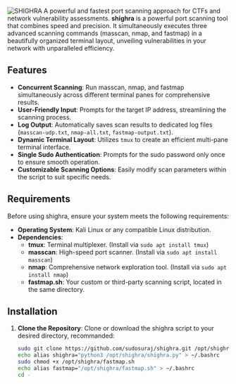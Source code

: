 ![SHIGHRA](https://github.com/user-attachments/assets/49fd5471-4ce1-484a-9221-75a1c125b584)
A powerful and fastest port scanning approach for CTFs and network vulnerability assessments.
**shighra** is a powerful port scanning tool that combines speed and precision. It simultaneously executes three advanced scanning commands (masscan, nmap, and fastmap) in a beautifully organized terminal layout, unveiling vulnerabilities in your network with unparalleled efficiency.

## Features

- **Concurrent Scanning**: Run masscan, nmap, and fastmap simultaneously across different terminal panes for comprehensive results.
- **User-Friendly Input**: Prompts for the target IP address, streamlining the scanning process.
- **Log Output**: Automatically saves scan results to dedicated log files (`masscan-udp.txt`, `nmap-all.txt`, `fastmap-output.txt`).
- **Dynamic Terminal Layout**: Utilizes `tmux` to create an efficient multi-pane terminal interface.
- **Single Sudo Authentication**: Prompts for the sudo password only once to ensure smooth operation.
- **Customizable Scanning Options**: Easily modify scan parameters within the script to suit specific needs.

## Requirements

Before using shighra, ensure your system meets the following requirements:

- **Operating System**: Kali Linux or any compatible Linux distribution.
- **Dependencies**:
  - **tmux**: Terminal multiplexer. (Install via `sudo apt install tmux`)
  - **masscan**: High-speed port scanner. (Install via `sudo apt install masscan`)
  - **nmap**: Comprehensive network exploration tool. (Install via `sudo apt install nmap`)
  - **fastmap.sh**: Your custom or third-party scanning script, located in the same directory.

## Installation

1. **Clone the Repository**:
   Clone or download the shighra script to your desired directory, recommanded:
   
   ```bash
   sudo git clone https://github.com/sudosuraj/shighra.git /opt/shighra 
   echo alias shighra="python3 /opt/shighra/shighra.py" > ~/.bashrc
   sudo chmod +x /opt/shighra/fastmap.sh
   echo alias fastmap="/opt/shighra/fastmap.sh" > ~/.bashrc
   cd -
   ```

